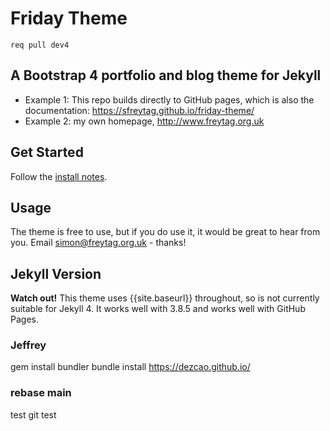 # Friday Theme
```
req pull dev4
```
## A Bootstrap 4 portfolio and blog theme for Jekyll

* Example 1: This repo builds directly to GitHub pages, which is also the documentation:  https://sfreytag.github.io/friday-theme/
* Example 2: my own homepage, http://www.freytag.org.uk

## Get Started

Follow the [install notes](https://sfreytag.github.io/friday-theme/projects/install.html).

## Usage

The theme is free to use, but if you do use it, it would be great to hear from you. Email simon@freytag.org.uk - thanks!

## Jekyll Version

__Watch out!__ This theme uses {{site.baseurl}} throughout, so is not currently suitable for Jekyll 4. It works well with 3.8.5 and works well with GitHub Pages.

### Jeffrey
gem install bundler
bundle install
https://dezcao.github.io/

### rebase main
test git
test
